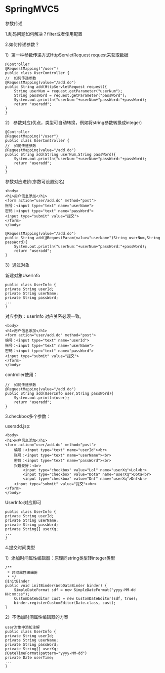 # SpringMVC5
参数传递

1.乱码问题如何解决？filter或者使用配置

2.如何传递参数？

1）第一种参数传递方式HttpServletRequest request来获取数据

	@Controller
	@RequestMapping("/user")
	public class UserController {
	//	如何传递参数
	@RequestMapping(value="/add.do")
	public String add(HttpServletRequest request){
		String userNum = request.getParameter("userNum");
		String passWord = request.getParameter("passWord");
		System.out.println("userNum:"+userNum+"passWord:"+passWord);
		return "useradd";
	}
	}

2）	参数对应(优点，类型可自动转换，例如将string参数转换成integer)

	@Controller
	@RequestMapping("/user")
	public class UserController {
	//	如何传递参数
	@RequestMapping(value="/add.do")
	public String add(String userNum,String passWord){
		System.out.println("userNum:"+userNum+"passWord:"+passWord);
		return "useradd";
	}
	}
	
参数对应进阶(参数可设置别名)
	
	<body>
	<h1>用户信息添加</h1>
	<form action="user/add.do" method="post">
	账号：<input type="text" name="userName">
	密码：<input type="text" name="passWord">
	<input type="submit" value="提交">
	</form>
	</body>
	
	@RequestMapping(value="/add.do")
	public String add(@RequestParam(value="userName")String userNum,String passWord){
		System.out.println("userNum:"+userNum+"passWord:"+passWord);
		return "useradd";
	}

3）通过对象

新建对象UserInfo
	
	public class UserInfo {
	private String userId;
	private String userName;
	private String passWord;
	...
	}

对应参数：userInfo 对应关系必须一致。
	
	<body>
	<h1>用户信息添加</h1>
	<form action="user/add.do" method="post">
	编号：<input type="text" name="userId">
	账号：<input type="text" name="userName">
	密码：<input type="text" name="passWord">
	<input type="submit" value="提交">
	</form>
	</body>
	
controller使用：
	
	//	如何传递参数
	@RequestMapping(value="/add.do")
	public String add(UserInfo user,String passWord){
		System.out.println(user);
		return "useradd";
	}	

3.checkbox多个参数：

useradd.jsp:
	
	<body>
	<h1>用户信息添加</h1>
	<form action="user/add.do" method="post">
		编号：<input type="text" name="userId"><br>
		账号：<input type="text" name="userName"><br>
		密码：<input type="text" name="passWord"><br>
		兴趣爱好：<br>
			<input type="checkbox" value="Lol" name="userXq">Lol<br>
			<input type="checkbox" value="Dota" name="userXq">Dota<br>
			<input type="checkbox" value="Dnf" name="userXq">Dnf<br>
		<input type="submit" value="提交"><br>
	</form>
	</body>	
	
UserInfo:对应即可

	public class UserInfo {
	private String userId;
	private String userName;
	private String passWord;
	private String[] userXq;
	...
	}	

4.提交时间类型

1）添加时间属性编辑器：原理同string类型转integer类型

	/**
	 * 时间属性编辑器
	 * */
	@InitBinder
	public void initBinder(WebDataBinder binder) {
		SimpleDateFormat sdf = new SimpleDateFormat("yyyy-MM-dd HH:mm:ss");
		CustomDateEditor cust = new CustomDateEditor(sdf, true);
		binder.registerCustomEditor(Date.class, cust);
	}	
	
2）不添加时间属性编辑器的方案
	
	user对象中添加注解
	public class UserInfo {
	private String userId;
	private String userName;
	private String passWord;
	private String[] userXq;
	@DateTimeFormat(pattern="yyyy-MM-dd")
	private Date userTime;
	...
	}	